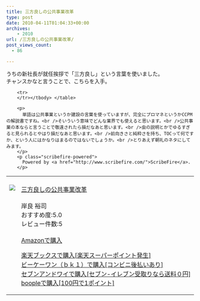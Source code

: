 ```yaml
---
title: 三方良しの公共事業改革
type: post
date: 2010-04-11T01:04:33+00:00
archives:
    - 2010
url: /三方良しの公共事業改革/
post_views_count:
  - 86

---
```

うちの新社長が就任挨拶で「三方良し」という言葉を使いました。  
チャンスかなと言うことで、こちらを入手。

<table>
  <tr>
    <td style="vertical-align: top;">
      <a href="http://hb.afl.rakuten.co.jp/hgc/06d13246.10ebaa62.06d13247.1eb85ca0/?pc=http%3A%2F%2Fsearch.books.rakuten.co.jp%2Fbksearch%2Fdt%3Fg%3D001%26bisbn%3D4806128953" target="_blank"><br /> <img src="https://i0.wp.com/ecx.images-amazon.com/images/I/51JpzOIuLlL._SL160_.jpg" style="border-style: none;" data-recalc-dims="1" /><br /> </a>
    </td>
    <td style="vertical-align: top;">
      <a href="http://hb.afl.rakuten.co.jp/hgc/06d13246.10ebaa62.06d13247.1eb85ca0/?pc=http%3A%2F%2Fsearch.books.rakuten.co.jp%2Fbksearch%2Fdt%3Fg%3D001%26bisbn%3D4806128953" target="_blank"><br /> 三方良しの公共事業改革<br /> </a><br /> 岸良 裕司<br /> おすすめ度:5.0<br /> レビュー件数:5<br /> <a href="http://www.amazon.co.jp/%E4%B8%89%E6%96%B9%E8%89%AF%E3%81%97%E3%81%AE%E5%85%AC%E5%85%B1%E4%BA%8B%E6%A5%AD%E6%94%B9%E9%9D%A9-%E5%B2%B8%E8%89%AF-%E8%A3%95%E5%8F%B8/dp/4806128953%3FSubscriptionId%3D1JWQWN8E4Z5TR27962G2%26tag%3Dgaeaffibook-22%26linkCode%3Dxm2%26camp%3D2025%26creative%3D165953%26creativeASIN%3D4806128953" target="_blank"><br /> Amazonで購入<br /> </a></p>
      <p>
        <a href="http://px.a8.net/svt/ejp?a8mat=1HPMBD+EAZZ1U+5WS+C1DUQ&a8ejpredirect=http%3A%2F%2Fsearch.books.rakuten.co.jp%2Fbksearch%2Fdt%3Fg%3D001%26bisbn%3D4806128953" target="_blank">楽天ブックスで購入[楽天スーパーポイント発生]</a><br /> <img src="https://i2.wp.com/www12.a8.net/0.gif?resize=1%2C1" alt="" width="1" border="0" height="1" data-recalc-dims="1" /><br /> <a href="http://px.a8.net/svt/ejp?a8mat=1HRMFS+EEKKOI+10UY+HUKPU&a8ejpredirect=http%3A%2F%2Fwww.bk1.jp%2FkeywordSearchResult%2F%3Fkeyword%3D4806128953%26storeCd%3D1%26searchFlg%3D9%26x%3D43%26y%3D11%26partnerid%3D02a801" target="_blank">ビーケーワン（ｂｋ１）で購入[コンビニ後払いあり]</a><br /> <img src="https://i2.wp.com/www12.a8.net/0.gif?resize=1%2C1" alt="" width="1" border="0" height="1" data-recalc-dims="1" /><br /> <a href="http://click.linksynergy.com/fs-bin/statform?id=aR0TIOX*qAA&offerid=137560&bnid=1490&subid=&subid=0&kword_in=4806128953&oop=on" target="_blank">セブンアンドワイで購入[セブン-イレブン受取りなら送料０円]</a><img src="http://ad.linksynergy.com/fs-bin/show?id=aR0TIOX*qAA&bids=137560&type=5&subid=0" width="1" border="0" height="1" /><br /> <a href="http://click.linksynergy.com/fs-bin/statform?id=aR0TIOX*qAA&offerid=33310&bnid=2&subid=0&ifc=4&ifr=9784806128953" target="_blank">boopleで購入[100円で1ポイント]</a> </td> </tr> 
        
        <tr>
        </tr></tbody> </table> 
        
        <p>
          単語は公共事業というか建設の言葉を使っていますが、完全にプロマネというかCCPMの解説書ですね。<br />そいういう意味でどんな業界でも使えると思います。<br />公共事業の本ならと言うことで敬遠されたら損だなあと思います。<br />虫の説明とかでゆるすぎると見られるとやはり損だなあと思います。<br />前向きさと純粋さを持ち、TOCって何ですか、という人にはかなりはまるのではないでしょうか。<br />とりあえず朝礼のネタにしてみます。
        </p>
        <p class="scribefire-powered">
          Powered by <a href="http://www.scribefire.com/">ScribeFire</a>.
        </p>